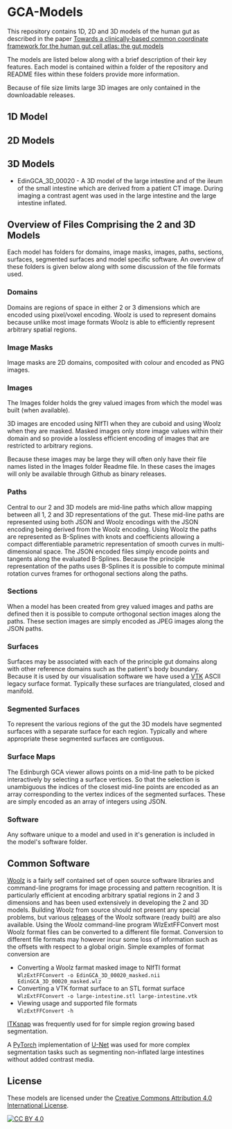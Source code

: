 # GCA-Models
This repository contains 1D, 2D and 3D models of the human gut as described
in the paper
[Towards a clinically‐based common coordinate framework for the human gut cell atlas: the gut models](https://doi.org/10.1186/s12911-023-02111-9)

The models are listed below along with a brief description of their
key features. Each model is contained within a folder of
the repository and README files within these folders provide more
information.

Because of file size limits large 3D images are only contained in the
downloadable releases.

## 1D Model

## 2D Models

## 3D Models

* EdinGCA_3D_00020 -
A 3D model of the large intestine and of the ileum of the small
intestine which are derived from a patient CT image.
During imaging a contrast agent was used in the large intestine and
the large intestine inflated.

## Overview of Files Comprising the 2 and 3D Models
Each model has folders for domains, image masks, images, paths, sections,
surfaces, segmented surfaces and model specific software.
An overview of these folders is given below along with some discussion
of the file formats used.


### Domains
Domains are regions of space in either 2 or 3 dimensions which are encoded
using pixel/voxel encoding. 
Woolz is used to represent domains
because unlike most image formats Woolz is able to efficiently
represent arbitrary spatial regions.

### Image Masks
Image masks are 2D domains, composited with colour and encoded as PNG images.

### Images
The Images folder holds the grey valued images from which the model was
built (when available).

3D images are encoded using NIfTI when they are cuboid and using Woolz when
they are masked. Masked images only store image values within their domain
and so provide a lossless efficient encoding of images that are
restricted to arbitrary regions.

Because these images may be large they will often only have their file names
listed in the Images folder Readme file. In these cases the images will
only be available through Github as binary releases.

### Paths
Central to our 2 and 3D models are mid-line paths which allow
mapping between all 1, 2 and 3D representations of the gut.
These mid-line paths are represented using both JSON and Woolz encodings
with the JSON encoding being derived from the Woolz encoding.
Using Woolz the paths are represented as B-Splines with knots and coefficients
allowing a compact differentiable parametric representation of smooth curves
in multi-dimensional space.
The JSON encoded files simply encode points and tangents along the evaluated
B-Splines.
Because the principle representation of the paths uses B-Splines it is possible
to compute minimal rotation curves frames for orthogonal sections along the
paths.

### Sections
When a model has been created from grey valued images and paths are defined
then it is possible to compute orthogonal section images along the paths.
These section images are simply encoded as JPEG images along the JSON paths.

### Surfaces
Surfaces may be associated with each of the principle gut domains along with
other reference domains such as the patient's body boundary.
Because it is used by our visualisation software we have used a
[VTK](https://docs.vtk.org/en/latest/design_documents/VTKFileFormats.html)
ASCII legacy surface format.
Typically these surfaces are triangulated, closed and manifold.

### Segmented Surfaces
To represent the various regions of the gut the 3D models have segmented
surfaces with a separate surface for each region.
Typically and where appropriate these segmented surfaces are contiguous.

### Surface Maps
The Edinburgh GCA viewer allows points on a mid-line path to be picked
interactively by selecting a surface vertices. So that the selection is
unambiguous the indices of the closest mid-line points are encoded as an
array corresponding to the vertex indices of the segmented surfaces.
These are simply encoded as an array of integers using JSON.

### Software
Any software unique to a model and used in it's generation is included in the
model's software folder.

## Common Software
[Woolz](https://github.com/ma-tech/Woolz) is a fairly self contained
set of open source software libraries and command-line programs for
image processing and pattern recognition.
It is particularly efficient at encoding arbitrary spatial regions in 2 and 3
dimensions and has been used extensively in developing the 2 and 3D models.
Building Woolz from source should not present any special problems, but
various 
[releases](https://github.com/ma-tech/Woolz/releases)
of the Woolz software (ready built) are also available.
Using the Woolz command-line program WlzExtFFConvert most Woolz format
files can be converted to a different file format.
Conversion to different file formats may however
incur some loss of information
such as the offsets with respect to a global origin. Simple examples of
format conversion are
  
  * Converting a Woolz farmat masked image to NIfTI format  
  `WlzExtFFConvert -o EdinGCA_3D_00020_masked.nii EdinGCA_3D_00020_masked.wlz`
  * Converting a VTK format surface to an STL format surface  
  `WlzExtFFConvert -o large-intestine.stl large-intestine.vtk`
  * Viewing usage and supported file formats  
  `WlzExtFFConvert -h`

[ITKsnap](http://www.itksnap.org/pmwiki/pmwiki.php)
was frequently used for for simple region growing based segmentation.

A [PyTorch](https://www.pytorch.org) implementation of
[U-Net](https://doi.org/10.1007/978-3-319-24574-4_28) was used for more complex
segmentation tasks such as segmenting non-inflated
large intestines without added contrast media.

## License
These models are licensed under the
[Creative Commons Attribution 4.0 International License][cc-by].

[![CC BY 4.0][cc-by-image]][cc-by]

[cc-by]: http://creativecommons.org/licenses/by/4.0/
[cc-by-image]: https://i.creativecommons.org/l/by/4.0/88x31.png
[cc-by-shield]: https://img.shields.io/badge/License-CC%20BY%204.0-lightgrey.svg
